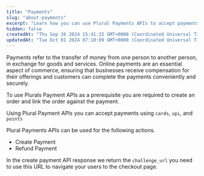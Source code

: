 ```yaml
---
title: "Payments"
slug: "about-payments"
excerpt: "Learn how you can use Plural Payments APIs to accept payments from your customers."
hidden: false
createdAt: "Thu Sep 26 2024 15:41:15 GMT+0000 (Coordinated Universal Time)"
updatedAt: "Tue Oct 01 2024 07:10:09 GMT+0000 (Coordinated Universal Time)"
---
```

Payments refer to the transfer of money from one person to another person, in exchange for goods and services. Online payments are an essential aspect of commerce, ensuring that businesses receive compensation for their offerings and customers can complete the payments conveniently and securely.

To use Plurals Payment APIs as a prerequisite you are required to create an order and link the order against the payment.

Using Plural Payment APIs you can accept payments using `cards`, `upi`, and `points`

Plural Payments APIs can be used for the following actions.

- Create Payment
- Refund Payment

In the create payment API response we return the `challenge_url` you need to use this URL to navigate your users to the checkout page.
